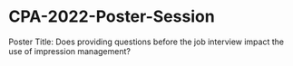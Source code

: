 # CPA-2022-Poster-Session
Poster Title: Does providing questions before the job interview impact the use of impression management?
